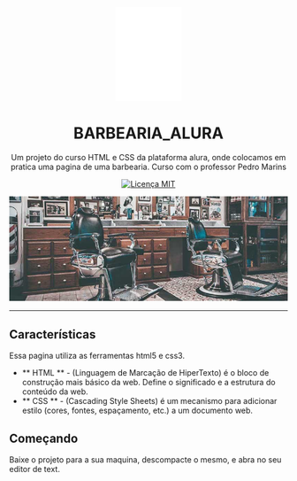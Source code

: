 <h1 align = "center">
<br>
  <img src = "https://github.com/Silvio-Hub/BarbeariaAlura/blob/master/html/img/logo-branco.png?raw=true" alt = "BARBEARIA_ALURA" width = "120">
<br>
<br>
BARBEARIA_ALURA
</h1>

<p align = "center"> Um projeto do curso HTML e CSS da plataforma alura, onde colocamos em pratica uma pagina de uma barbearia. Curso com o professor Pedro Marins </p>

<p align = "center">
  <a href="https://opensource.org/licenses/MIT">
    <img src = "https://img.shields.io/badge/License-MIT-blue.svg" alt = "Licença MIT">
  </a>
</p>

[//]: # (Adicione seus gifs / imagens aqui :)
<div>
  <img src = "https://github.com/Silvio-Hub/BarbeariaAlura/blob/master/html/img/banner.jpg?raw=true" alt = "img-banner" height = "">

<hr />

## Características

Essa pagina utiliza as ferramentas html5 e css3. 

-  ** HTML ** - (Linguagem de Marcação de HiperTexto) é o bloco de construção mais básico da web. Define o significado e a estrutura do conteúdo da web.
-  ** CSS ** - (Cascading Style Sheets) é um mecanismo para adicionar estilo (cores, fontes, espaçamento, etc.) a um documento web.

## Começando
Baixe o projeto para a sua maquina, descompacte o mesmo, e abra no seu editor de text.

